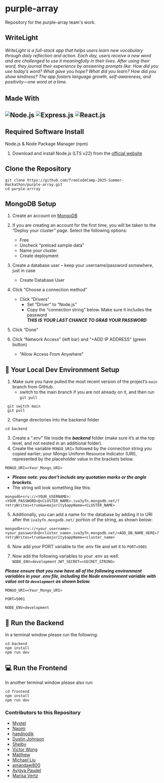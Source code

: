 # purple-array

Repository for the purple-array team's work.

## WriteLight

###### WriteLight is a full-stack app that helps users learn new vocabulary through daily reflection and action. Each day, users receive a new word and are challenged to use it meaningfully in their lives. After using their word, they journal their experience by answering prompts like: How did you use today’s word? What gave you hope? What did you learn? How did you show kindness? The app fosters language growth, self-awareness, and positivity—one word at a time.


## Made With

## ![Node.js](https://nodejs.org/static/images/favicons/favicon.png) ![Express.js](https://expressjs.com/images/favicon.png) ![React.js](https://react.dev/favicon-32x32.png)

## Required Software Install

Node.js & Node Package Manager (npm)

1. Download and install Node.js (LTS v22) from the [official website](https://nodejs.org/en/download)

## Clone the Repository

```
git clone https://github.com/freeCodeCamp-2025-Summer-Hackathon/purple-array.git
cd purple-arrray
```

## MongoDB Setup

1.  Create an account on [MongoDB](https://www.mongodb.com/cloud/atlas/register)
2.  If you are creating an account for the first time, you will be taken to the “Deploy your cluster” page. Select the following options:

    - Free
    - Uncheck “preload sample data”
    - Name your cluster
    - Create deployment

3.  Create a database user – keep your username/password somewhere, just in case

    - Create Database User

4.  Click “Choose a connection method”

    - Click “Drivers”
      - Set “Driver” to “Node.js”
      - Copy the “connection string” below. Make sure it includes the password <br>
        **_THIS IS YOUR LAST CHANCE TO GRAB YOUR PASSWORD_**

5.  Click “Done”
6.  Click “Network Access” (left bar) and “+ADD IP ADDRESS” (green button)

    - “Allow Access From Anywhere”

## 🧪 Your Local Dev Environment Setup

1.  Make sure you have pulled the most recent version of the project’s `main` branch from GitHub.
    - switch to the main branch if you are not already on it, and then run `git pull`

```
 git switch main
 git pull
```

2. Change directories into the backend folder

```
cd backend
```

3. Create a “.env” file inside the **_backend_** folder (make sure it’s at the top level, and not nested in an additional folder).
4. Create the variable `MONGO_URI=` followed by the connection string you copied earlier; your Mongo Uniform Resource Indicator (URI), represented by the placeholder value in the brackets below.

```
MONGO_URI=<Your_Mongo_URI>
```

- **_Please note: you don't include any quotation marks or the angle brackets._**
- The string will look something like this:

```
mongodb+srv://<YOUR_USERNAME>:<YOUR_PASSWORD>@<CLUSTER_NAME>.iva3yfn.mongodb.net/?retryWrites=true&w=majority$appName=<CLUSTER_NAME>
```

5. Additionally, you can add a name for the database by adding it to URI after the `iva3yfn.mongodb.net/` portion of the string, as shown below:

```
mongodb+srv://<your_username>:<your_password>@<cluster_name>.iva3yfn.mongodb.net/<ADD_DB_NAME_HERE>?retryWrites=true&w=majority$appName=<cluster_name>
```

6. Now add your PORT variable to the .env file and set it to `PORT=5001`

7. Now add the following variables to your .env as well:
 `NODE_ENV=development` 
 `JWT_SECRET=<SECRET_STRING>`

**_Please ensure that you now have all of the following environment variables in your .env file, including the Node environment variable with value set to `development` as shown below._**

```
MONGO_URI=<Your_Mongo_URI>

PORT=5001

NODE_ENV=development
```

## 🔧 Run the Backend

In a terminal window please run the following:

```
cd backend
npm install
npm run dev
```

## 💻 Run the Frontend

In another terminal window please also run:

```
cd frontend
npm install
npm run dev
```

### Contributors to this Repository

- [Mystel](https://github.com/Mystel)
- [Naomi](https://github.com/naomi-lgbt)
- [haednodik](https://github.com/haednodik)
- [Dustin Johnson](https://github.com/D-Johnson89)
- [Shelby](https://github.com/notsprinkles)
- [Victor Wong](https://github.com/VictorWong123)
- [Matthew](https://github.com/imattking)
- [Michael Liu](https://github.com/mrl588)
- [amandaw800](https://github.com/amandaw800)
- [Avigya Paudel](https://github.com/Avi161)
- [Marisa Vertz](https://github.com/MarisaVertz)
